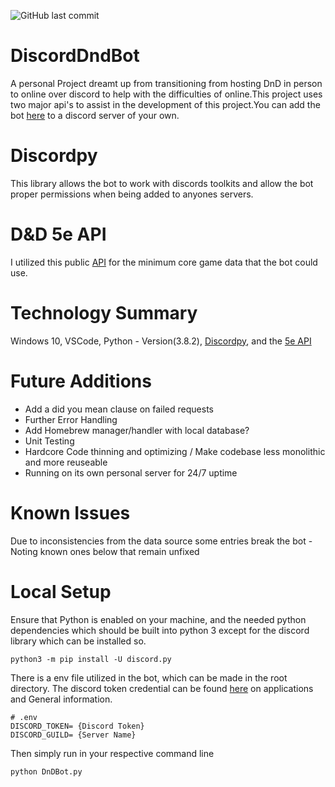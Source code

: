 ![GitHub last commit](https://img.shields.io/github/last-commit/MattMacMaster/DiscordDndBot)

# DiscordDndBot
A personal Project dreamt up from transitioning from hosting DnD in person to online
over discord to help with the difficulties of online.This project uses two major api's to assist in the development of this project.You can add the bot [here](https://discord.com/api/oauth2/authorize?client_id=769265469306830898&permissions=0&scope=bot) to a discord server of your own.

# Discordpy
This library allows the bot to work with discords toolkits and allow the bot proper permissions when being added to anyones servers.

# D&D 5e API
I utilized this public [API](http://www.dnd5eapi.co/) for the minimum core game data that the bot could use.

# Technology Summary
Windows 10, VSCode, Python - Version(3.8.2), [Discordpy](https://discordpy.readthedocs.io/en/latest/api.html), and the [5e API](http://www.dnd5eapi.co/)

# Future Additions
- Add a did you mean clause on failed requests
- Further Error Handling
- Add Homebrew manager/handler with local database?
- Unit Testing
- Hardcore Code thinning and optimizing / Make codebase less monolithic and more reuseable
- Running on its own  personal server for 24/7 uptime


# Known Issues
Due to inconsistencies from the data source some entries break the bot - Noting known ones below that remain unfixed


# Local Setup
Ensure that Python is enabled on your machine, and the needed python dependencies which should be built into python 3
except for the discord library which can be installed so.
```
python3 -m pip install -U discord.py
```


There is a env file utilized in the bot, which can be made in the root directory.
The discord token credential can be found [here](https://discord.com/developers/docs/intro) on applications and General information.

```
# .env
DISCORD_TOKEN= {Discord Token}
DISCORD_GUILD= {Server Name}
```
Then simply run in your respective command line
```
python DnDBot.py
```

